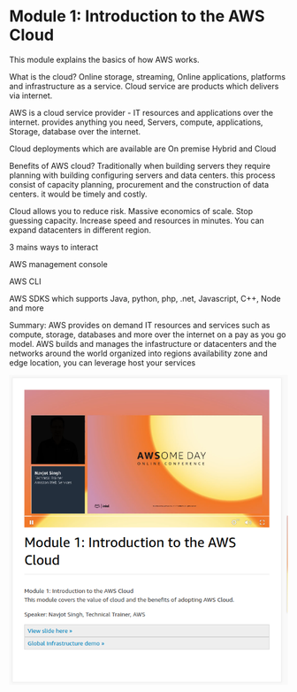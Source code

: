 # Module 1: Introduction to the AWS Cloud

This module explains the basics of how AWS works.

What is the cloud? Online storage, streaming, Online applications, platforms and infrastructure as a service. Cloud service are products which delivers via internet.

AWS is a cloud service provider - IT resources and applications over the internet. provides anything you need, Servers, compute, applications, Storage, database over the internet.

Cloud deployments which are available are On premise Hybrid and Cloud

Benefits of AWS cloud? Traditionally when building servers they require planning with building configuring servers and data centers. this process consist of capacity planning, procurement and the construction of data centers. it would be timely and costly. 

Cloud allows you to reduce risk. Massive economics of scale. Stop guessing capacity. Increase speed and resources in minutes. You can expand datacenters in different region.

3 mains ways to interact 

AWS management console

AWS CLI

AWS SDKS which supports Java, python, php, .net, Javascript, C++, Node and more

Summary: AWS provides on demand IT resources and services such as compute, storage, databases and more over the internet on a pay as you go model. AWS builds and manages the infastructure or datacenters and the networks around the world organized into regions availability zone and edge location, you can leverage host your services

![](../.gitbook/assets/screenshot-from-2020-11-05-21-46-31.png)



